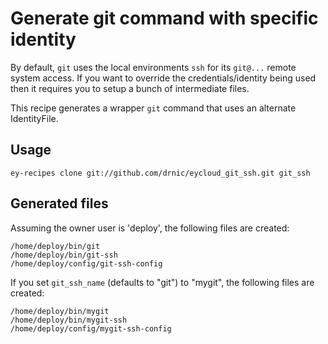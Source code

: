 # Generate git command with specific identity

By default, `git` uses the local environments `ssh` for its `git@...` remote system access. If you want to override the credentials/identity being used then it requires you to setup a bunch of intermediate files.

This recipe generates a wrapper `git` command that uses an alternate IdentityFile.

## Usage

    ey-recipes clone git://github.com/drnic/eycloud_git_ssh.git git_ssh

## Generated files

Assuming the owner user is 'deploy', the following files are created:

    /home/deploy/bin/git
    /home/deploy/bin/git-ssh
    /home/deploy/config/git-ssh-config

If you set `git_ssh_name` (defaults to "git") to "mygit", the following files are created:

    /home/deploy/bin/mygit
    /home/deploy/bin/mygit-ssh
    /home/deploy/config/mygit-ssh-config
